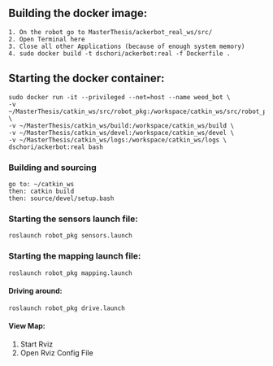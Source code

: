 ## Building the docker image:

```
1. On the robot go to MasterThesis/ackerbot_real_ws/src/
2. Open Terminal here
3. Close all other Applications (because of enough system memory)
4. sudo docker build -t dschori/ackerbot:real -f Dockerfile .
```

## Starting the docker container:

```
sudo docker run -it --privileged --net=host --name weed_bot \
-v ~/MasterThesis/catkin_ws/src/robot_pkg:/workspace/catkin_ws/src/robot_pkg \
-v ~/MasterThesis/catkin_ws/build:/workspace/catkin_ws/build \
-v ~/MasterThesis/catkin_ws/devel:/workspace/catkin_ws/devel \
-v ~/MasterThesis/catkin_ws/logs:/workspace/catkin_ws/logs \
dschori/ackerbot:real bash
```

### Building and sourcing
`
go to: ~/catkin_ws
`  
`
then: catkin build  
`  
`
then: source/devel/setup.bash  
`  

### Starting the sensors launch file:
```
roslaunch robot_pkg sensors.launch
```

### Starting the mapping launch file:
```
roslaunch robot_pkg mapping.launch
```

#### Driving around:
```
roslaunch robot_pkg drive.launch
```

#### View Map:
1. Start Rviz
2. Open Rviz Config File
